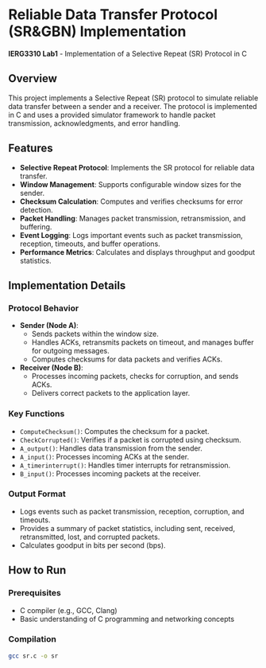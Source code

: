 # Reliable Data Transfer Protocol (SR&GBN) Implementation

**IERG3310 Lab1** - Implementation of a Selective Repeat (SR) Protocol in C

## Overview

This project implements a Selective Repeat (SR) protocol to simulate reliable data transfer between a sender and a receiver. The protocol is implemented in C and uses a provided simulator framework to handle packet transmission, acknowledgments, and error handling.

## Features

- **Selective Repeat Protocol**: Implements the SR protocol for reliable data transfer.
- **Window Management**: Supports configurable window sizes for the sender.
- **Checksum Calculation**: Computes and verifies checksums for error detection.
- **Packet Handling**: Manages packet transmission, retransmission, and buffering.
- **Event Logging**: Logs important events such as packet transmission, reception, timeouts, and buffer operations.
- **Performance Metrics**: Calculates and displays throughput and goodput statistics.

## Implementation Details

### Protocol Behavior
- **Sender (Node A)**:
  - Sends packets within the window size.
  - Handles ACKs, retransmits packets on timeout, and manages buffer for outgoing messages.
  - Computes checksums for data packets and verifies ACKs.
- **Receiver (Node B)**:
  - Processes incoming packets, checks for corruption, and sends ACKs.
  - Delivers correct packets to the application layer.

### Key Functions
- `ComputeChecksum()`: Computes the checksum for a packet.
- `CheckCorrupted()`: Verifies if a packet is corrupted using checksum.
- `A_output()`: Handles data transmission from the sender.
- `A_input()`: Processes incoming ACKs at the sender.
- `A_timerinterrupt()`: Handles timer interrupts for retransmission.
- `B_input()`: Processes incoming packets at the receiver.

### Output Format
- Logs events such as packet transmission, reception, corruption, and timeouts.
- Provides a summary of packet statistics, including sent, received, retransmitted, lost, and corrupted packets.
- Calculates goodput in bits per second (bps).

## How to Run

### Prerequisites
- C compiler (e.g., GCC, Clang)
- Basic understanding of C programming and networking concepts

### Compilation
```bash
gcc sr.c -o sr
